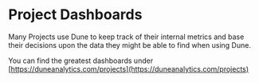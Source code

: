 # Project Dashboards

Many Projects use Dune to keep track of their internal metrics and base their decisions upon the data they might be able to find when using Dune.

You can find the greatest dashboards under [https://duneanalytics.com/projects](https://duneanalytics.com/projects)

